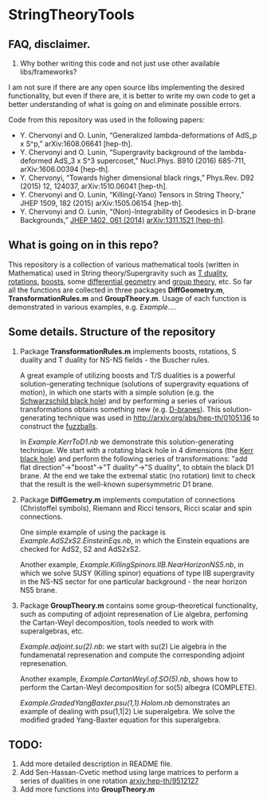 # StringTheoryTools

## FAQ, disclaimer.

1. Why bother writing this code and not just use other available libs/frameworks?

I am not sure if there are any open source libs implementing the desired functionality, but even if there are, it is better to write my own code to get a better understanding of what is going on and eliminate possible errors.

Code from this repository was used in the following papers:
* Y. Chervonyi and O. Lunin, “Generalized lambda-deformations of AdS_p x S^p,” arXiv:1608.06641 [hep-th].
* Y. Chervonyi and O. Lunin, “Supergravity background of the lambda-deformed AdS_3 x S^3 supercoset,” Nucl.Phys. B910 (2016) 685-711, arXiv:1606.00394 [hep-th].
* Y. Chervonyi, “Towards higher dimensional black rings,” Phys.Rev. D92 (2015) 12, 124037, arXiv:1510.06041 [hep-th].
* Y. Chervonyi and O. Lunin, “Killing(-Yano) Tensors in String Theory,”  JHEP 1509, 182 (2015)  arXiv:1505.06154 [hep-th].
* Y. Chervonyi and O. Lunin, “(Non)-Integrability of Geodesics in D-brane Backgrounds,” [JHEP  1402, 061 (2014)](http://dx.doi.org/10.1007/JHEP02(2014)061) [arXiv:1311.1521 [hep-th]](http://arxiv.org/abs/arXiv:1311.1521).

## What is going on in this repo?

This repository is a collection of various mathematical tools (written in Mathematica) used in String theory/Supergravity such as [T duality](https://en.wikipedia.org/wiki/T-duality), [rotations](https://en.wikipedia.org/wiki/Rotation_matrix), [boosts](https://en.wikipedia.org/wiki/Lorentz_transformation#boost), some [differential geometry](https://en.wikipedia.org/wiki/Differential_geometry) and [group theory](https://en.wikipedia.org/wiki/Group_theory), etc. So far all the functions are collected in three packages **DiffGeometry.m**, **TransformationRules.m** and **GroupTheory.m**. Usage of each function is demonstrated in various examples, e.g. *Example...*.


## Some details. Structure of the repository

1. Package **TransformationRules.m** implements boosts, rotations, S duality and T duality for NS-NS fields - the Buscher rules.

   A great example of utilizing boosts and T/S dualities is a powerful solution-generating technique (solutions of supergravity equations of motion), in which one starts with a simple solution (e.g. the [Schwarzschild black hole](https://en.wikipedia.org/wiki/Schwarzschild_metric)) and by performing a series of various transformations obtains something new (e.g. [D-branes](https://en.wikipedia.org/wiki/D-brane)). This solution-generating technique was used in http://arxiv.org/abs/hep-th/0105136 to construct the [fuzzballs](https://en.wikipedia.org/wiki/Fuzzball_(string_theory)).

   In *Example.KerrToD1.nb* we demonstrate this solution-generating technique. We start with a rotating black hole in 4 dimensions (the [Kerr black hole](https://en.wikipedia.org/wiki/Rotating_black_hole)) and perform the following series of transformations: "add flat direction"->"boost"->"T duality"->"S duality", to obtain the black D1 brane. At the end we take the extremal static (no rotation) limit to check that the result is the well-known supersymmetric D1 brane.

2. Package **DiffGemetry.m** implements computation of connections (Christoffel symbols), Riemann and Ricci tensors, Ricci scalar and spin connections.

   One simple example of using the package is *Example.AdS2xS2.EinsteinEqs.nb*, in which the Einstein equations are checked for AdS2, S2 and AdS2xS2.

   Another example, *Example.KillingSpinors.IIB.NearHorizonNS5.nb*, in which we solve SUSY (Killing spinor) equations of type IIB supergravity in the NS-NS sector for one particular background - the near horizon NS5 brane.

3. Package **GroupTheory.m** contains some group-theoretical functionality, such as computing of adjoint represenation of Lie algebra, perfoming the Cartan-Weyl decomposition, tools needed to work with superalgebras, etc.

   *Example.adjoint.su(2).nb*: we start with su(2) Lie algebra in the fundamenatal represenation and compute the corresponding adjoint represenation.

   Another example, *Example.CartanWeyl.of.SO(5).nb*, shows how to perform the Cartan-Weyl decomposition for so(5) albegra (COMPLETE).

   *Example.GradedYangBaxter.psu(1,1).Holom.nb* demonstrates an example of dealing with psu(1,1|2) Lie superalgebra. We solve the modified graded Yang-Baxter equation for this superalgebra.


## TODO: 

1. Add more detailed description in README file.
2. Add Sen-Hassan-Cvetic method using large matrices to perform a series of dualities in one rotation [arxiv:hep-th/9512127](http://arxiv.org/abs/hep-th/9512127)
3. Add more functions into **GroupTheory.m**
